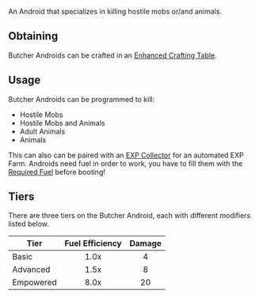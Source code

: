 An Android that specializes in killing hostile mobs or/and animals.

## Obtaining
Butcher Androids can be crafted in an [Enhanced Crafting Table](https://github.com/Slimefun/Slimefun4/wiki/Enhanced-Crafting-Table).

## Usage
Butcher Androids can be programmed to kill:
  - Hostile Mobs
  - Hostile Mobs and Animals
  - Adult Animals
  - Animals

This can also can be paired with an [EXP Collector](https://github.com/Slimefun/Slimefun4/wiki/EXP-Collector) for an automated EXP Farm.
Androids need fuel in order to work, you have to fill them with the [Required Fuel](https://github.com/Slimefun/Slimefun4/wiki/Normal-Androids#power-source) before booting!

## Tiers
There are three tiers on the Butcher Android, each with different modifiers listed below.

| Tier      | Fuel Efficiency | Damage |
| --------- | :-------------: | :----: |
| Basic     | 1.0x            | 4      |
| Advanced  | 1.5x            | 8      |
| Empowered | 8.0x            | 20     |
